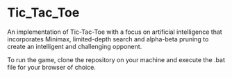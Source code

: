 # Tic_Tac_Toe
An implementation of Tic-Tac-Toe with a focus on artificial intelligence that incorporates Minimax, limited-depth search and alpha-beta pruning to create an intelligent and challenging opponent.

To run the game, clone the repository on your machine and execute the .bat file for your browser of choice.